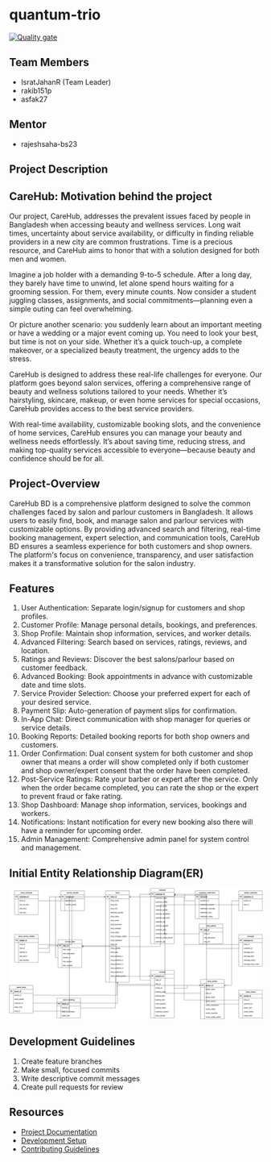 # quantum-trio
[![Quality gate](https://sonarcloud.io/api/project_badges/quality_gate?project=Learnathon-By-Geeky-Solutions_quantum-trio)](https://sonarcloud.io/summary/new_code?id=Learnathon-By-Geeky-Solutions_quantum-trio)
## Team Members
- IsratJahanR (Team Leader)
- rakib151p
- asfak27

## Mentor
- rajeshsaha-bs23

## Project Description
CareHub:
Motivation behind the project
----------------------------------------
Our project, CareHub, addresses the prevalent issues faced by people in Bangladesh when accessing beauty and wellness services. Long wait times, uncertainty about service availability, or difficulty in finding reliable providers in a new city are common frustrations. Time is a precious resource, and CareHub aims to honor that with a solution designed for both men and women.

Imagine a job holder with a demanding 9-to-5 schedule. After a long day, they barely have time to unwind, let alone spend hours waiting for a grooming session. For them, every minute counts. Now consider a student juggling classes, assignments, and social commitments—planning even a simple outing can feel overwhelming.

Or picture another scenario: you suddenly learn about an important meeting or have a wedding or a major event coming up. You need to look your best, but time is not on your side. Whether it’s a quick touch-up, a complete makeover, or a specialized beauty treatment, the urgency adds to the stress.

CareHub is designed to address these real-life challenges for everyone. Our platform goes beyond salon services, offering a comprehensive range of beauty and wellness solutions tailored to your needs. Whether it’s hairstyling, skincare, makeup, or even home services for special occasions, CareHub provides access to the best service providers.

With real-time availability, customizable booking slots, and the convenience of home services, CareHub ensures you can manage your beauty and wellness needs effortlessly. It’s about saving time, reducing stress, and making top-quality services accessible to everyone—because beauty and confidence should be for all.

Project-Overview
----------------
CareHub BD is a comprehensive platform designed to solve the common
challenges faced by salon and parlour customers in Bangladesh. It allows users to easily find, book,
and manage salon and parlour services with customizable options. By providing advanced search
and filtering, real-time booking management, expert selection, and communication
tools, CareHub BD ensures a seamless experience for both customers and shop
owners. The platform's focus on convenience, transparency, and user satisfaction
makes it a transformative solution for the salon industry.

Features
--------
1. User Authentication: Separate login/signup for customers and shop profiles.
2. Customer Profile: Manage personal details, bookings, and preferences.
3. Shop Profile: Maintain shop information, services, and worker details.
4. Advanced Filtering: Search based on services, ratings, reviews, and location.
5. Ratings and Reviews: Discover the best salons/parlour based on customer feedback.
6. Advanced Booking: Book appointments in advance with customizable date and time slots.
7. Service Provider Selection: Choose your preferred expert for each of your desired service.
8. Payment Slip: Auto-generation of payment slips for confirmation.
9. In-App Chat: Direct communication with shop manager for queries or service details.
0. Booking Reports: Detailed booking reports for both shop owners and customers.
11. Order Confirmation: Dual consent system for both customer and shop owner that means a order will show completed only if both customer and shop owner/expert consent that the order have been completed.
12. Post-Service Ratings: Rate your barber or expert after the service. Only when the order became completed, you can rate the shop or the expert to prevent fraud or fake rating. 
13. Shop Dashboard: Manage shop information, services, bookings and workers.
14. Notifications: Instant notification for every new booking also there will have a reminder for upcoming order.
15. Admin Management: Comprehensive admin panel for system control and management.


## Initial Entity Relationship Diagram(ER)
![alt text](CareHUB.drawio.png)

## Development Guidelines
1. Create feature branches
2. Make small, focused commits
3. Write descriptive commit messages
4. Create pull requests for review

## Resources
- [Project Documentation](docs/)
- [Development Setup](docs/setup.md)
- [Contributing Guidelines](CONTRIBUTING.md)
